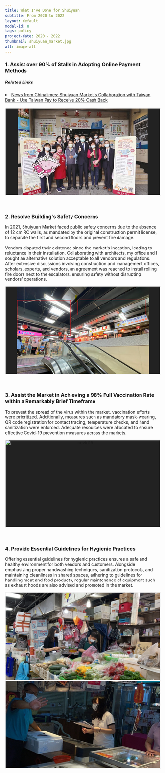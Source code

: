 ```yaml
---
title: What I've Done for Shuiyuan
subtitle: From 2020 to 2022
layout: default
modal-id: 8
tags: policy
project-date: 2020 - 2022
thumbnail: shuiyuan_market.jpg
alt: image-alt
---
```

<html>
<head>
    <meta name="viewport" content="width=device-width, initial-scale=1.0">
    <style>
        .photo-container {
            display: flex;
            justify-content: center;
            align-items: center;
            width: 100%;
            height: 0;
            padding-bottom: 56.25%; /* Aspect ratio 16:9 */
            position: relative;
            overflow: hidden;
            background-color: #222222; /* Set your desired background color here */
            border: 2px solid #f2f2f2; /* Set your desired border color here */
        }
        .photo-container iframe, 
        .photo-container img {
            position: absolute;
            top: 0;
            left: 0;
            width: 100%;
            height: 100%;
            object-fit: contain;
        }
    </style>
</head>
<body>
    <h3>1. Assist over 90% of Stalls in Adopting Online Payment Methods</h3>
    <h5>Related Links</h5>
    <li><a href="https://www.chinatimes.com/newspapers/20211111000972-260210?chdtv">News from Chinatimes: Shuiyuan Market's Collaboration with Taiwan Bank - Use Taiwan Pay to Receive 20% Cash Back</a></li>
    <br>
    <div class="photo-container" style="text-align: center;">
        <img src="img/portfolio/contactless_pay.jpg" alt="online_pay" style="max-width: auto; height: 100%;">
    </div>
    <br>
    <br>
    <h3>2. Resolve Building's Safety Concerns</h3>
    <p>In 2021, Shuiyuan Market faced public safety concerns due to the absence of 12 cm RC walls, as mandated by the original construction permit license, to separate the first and second floors and prevent fire damage. <br><br> Vendors disputed their existence since the market's inception, leading to reluctance in their installation. Collaborating with architects, my office and I sought an alternative solution acceptable to all vendors and regulations. After extensive discussions involving construction and management offices, scholars, experts, and vendors, an agreement was reached to install rolling fire doors next to the escalators, ensuring safety without disrupting vendors' operations.</p>
    <div class="photo-container" style="text-align: center;">
        <img src="img/portfolio/firewall.png" alt="safty_concern" style="max-width: auto; height: 100%;">
    </div>
    <br>
    <br>
    <h3>3. Assist the Market in Achieving a 98% Full Vaccination Rate within a Remarkably Brief Timeframe</h3>
    <p>To prevent the spread of the virus within the market, vaccination efforts were prioritized. Additionally, measures such as mandatory mask-wearing, QR code registration for contact tracing, temperature checks, and hand sanitization were enforced. Adequate resources were allocated to ensure effective Covid-19 prevention measures across the markets.</p>
    <div class="photo-container" style="text-align: center;">
        <img src="img/portfolio/covid19.JPG" alt="covid19" style="max-width: 100%; height: auto;">
    </div>
    <br>
    <br>
    <h3>4. Provide Essential Guidelines for Hygienic Practices</h3>
    <p>Offering essential guidelines for hygienic practices ensures a safe and healthy environment for both vendors and customers. Alongside emphasizing proper handwashing techniques, sanitization protocols, and maintaining cleanliness in shared spaces, adhering to guidelines for handling meat and food products, regular maintenance of equipment such as exhaust hoods are also advised and promoted in the market.</p>
    <div class="photo-container" style="text-align: center;">
        <img src="img/portfolio/pay2.jpg" alt="hygienic_practice" style="max-width: 100%; height: auto;">
    </div>
    <div class="photo-container" style="text-align: center;">
        <img src="img/portfolio/pay4.jpg" alt="hygienic_practice" style="max-width: 100%; height: auto;">
    </div>
    <br>
    <br>
    
</body>
</html>
